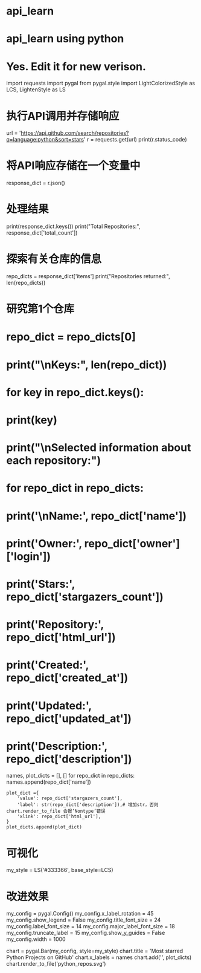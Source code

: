 # api_learn
# api_learn using python

# Yes. Edit it for new verison.
import requests
import pygal
from pygal.style import LightColorizedStyle as LCS, LightenStyle as LS

# 执行API调用并存储响应
url = 'https://api.github.com/search/repositories?q=language:python&sort=stars'
r = requests.get(url)
print(r.status_code)

# 将API响应存储在一个变量中
response_dict = r.json()

# 处理结果
print(response_dict.keys())
print("Total Repositories:", response_dict['total_count'])

# 探索有关仓库的信息
repo_dicts = response_dict['items']
print("Repositories returned:", len(repo_dicts))

# 研究第1个仓库
# repo_dict = repo_dicts[0]
# print("\nKeys:", len(repo_dict))
# for key in repo_dict.keys():
#     print(key)
# print("\nSelected information about each repository:")
# for repo_dict in repo_dicts:
#     print('\nName:', repo_dict['name'])
#     print('Owner:', repo_dict['owner']['login'])
#     print('Stars:', repo_dict['stargazers_count'])
#     print('Repository:', repo_dict['html_url'])
#     print('Created:', repo_dict['created_at'])
#     print('Updated:', repo_dict['updated_at'])
#     print('Description:', repo_dict['description'])
names, plot_dicts = [], []
for repo_dict in repo_dicts:
    names.append(repo_dict['name'])

    plot_dict ={
        'value': repo_dict['stargazers_count'],
        'label': str(repo_dict['description']),# 增加str，否则 chart.render_to_file 会报‘Nontype’错误
        'xlink': repo_dict['html_url'],
    }
    plot_dicts.append(plot_dict)

# 可视化
my_style = LS('#333366', base_style=LCS)
# 改进效果
my_config = pygal.Config()
my_config.x_label_rotation = 45
my_config.show_legend = False
my_config.title_font_size = 24
my_config.label_font_size = 14
my_config.major_label_font_size = 18
my_config.truncate_label = 15
my_config.show_y_guides = False
my_config.width = 1000

chart = pygal.Bar(my_config, style=my_style)
chart.title = 'Most starred Python Projects on GitHub'
chart.x_labels = names
chart.add('', plot_dicts)
chart.render_to_file('python_repos.svg')


